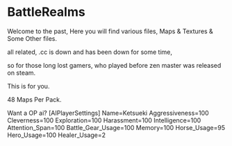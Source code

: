 # BattleRealms

Welcome to the past, Here you will find various files, Maps & Textures & Some Other files.

all related, .cc is down and has been down for some time, 

so for those long lost gamers, who played before zen master was released on steam.

This is for you.

48 Maps Per Pack.

Want a OP ai?
[AIPlayerSettings]
Name=Ketsueki 
Aggressiveness=100
Cleverness=100
Exploration=100
Harassment=100
Intelligence=100
Attention_Span=100
Battle_Gear_Usage=100
Memory=100
Horse_Usage=95
Hero_Usage=100
Healer_Usage=2

